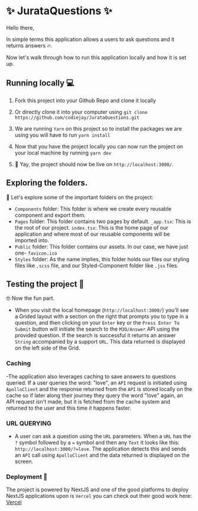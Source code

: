 
# ✨ JurataQuestions ✨ 
Hello there, 

In simple terms this application allows a users to ask questions and it returns answers 🔥.

Now let's walk through how to run this application locally and how it is set up. 

## Running locally 💻
1. Fork this project into your Github Repo and clone it locally

2. Or directly clone it into your computer using `git clone https://github.com/codiejay/JurataQuestions.git` 

3. We are running `Yarn` on this project so to install the packages we are using you will have to run `yarn install`

4. Now that you have the project locally you can now run the project on your local machine by running `yarn dev` 

5. 🎉 Yay, the project should now be live on `http://localhost:3000/`. 


## Exploring the folders. 
🧭 Let's explore some of the important folders on the project: 
- `Components` folder: This folder is where we create every reusable component and export them. 
- `Pages` folder: This folder contains two pages by default. `_app.tsx`: This is the root of our project. `index.tsx`: This is the home page of our application and where most of our reusable components will be imported into. 
- `Public` folder: This folder contains our assets. In our case, we have just one- `favicon.ico`
- `Styles` folder: As the name implies, this folder holds our files our styling files like `.scss` file, and our Styled-Component folder like `.jsx` files. 


## Testing the project 🧪 
🤓 Now the fun part.
- When you visit the local homepage (`http://localhost:3000/`) you'll see a Grided layout with a section on the right that prompts you to type in a question, and
then clicking on your `Enter` key or the `Press Enter To Submit` button will initiate the search to the `M3O/Answer` API using the provided question. If the search is successful it returns an answer `String` accompanied by a support `URL`. This data returned is displayed on the left side of the Grid. 

### Caching
-The application also leverages caching to save answers to questions queried. If a user queries the word: "love", an `API` request is initiated using `ApolloClient` and the response returned from the `API` is stored locally on the cache so if later along their journey they query the word "love" again, an API request isn't made, but it is fetched from the cache system and returned to the user and this time it happens faster. 

### URL QUERYING
- A user can ask a question using the `URL` parameters. When a `URL` has the `?` symbol followed by a `=` symbol and then any `Text` it looks like this: `http://localhost:3000/?=love`. The application detects this and sends an `API` call using `ApolloClient` and the data returned is displayed on the screen. 


### Deployment 🚀
The project is powered by NextJS and one of the good platforms to deploy NextJS applications upon is `Vercel` 
you can check out their good work here: [Vercel](https://www.vercel.com)
